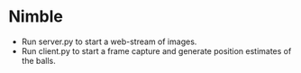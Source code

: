 # Nimble

- Run server.py to start a web-stream of images.
- Run client.py to start a frame capture and generate position estimates of the balls.
